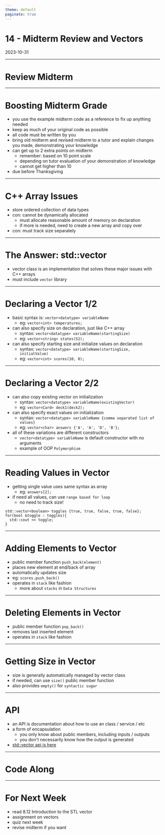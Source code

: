 ```yaml
---
theme: default
paginate: true
---
```


# 14 - Midterm Review and Vectors
2023-10-31

---

# Review Midterm

---

# Boosting Midterm Grade

- you use the example midterm code as a reference to fix up anything needed
- keep as much of your original code as possible
- all code must be written by you
- bring old midterm and revised midterm to a tutor and explain changes you made, demonstrating your knowledge
- can get up to 2 extra points on midterm
  - remember: based on 10 point scale
  - depending on tutor evaluation of your demonstration of knowledge
  - cannot get higher than 10
- due before Thanksgiving

---

# C++ Array Issues

- store ordered collection of data types
- con: cannot be dynamically allocated
  - must allocate reasonable amount of memory on declaration
  - if more is needed, need to create a new array and copy over
- con: must track size separately

---

# The Answer: std::vector

- vector class is an implementation that solves these major issues with C++ arrays
- must include `vector` library

---

# Declaring a Vector 1/2

- basic syntax is: `vector<datatype> variableName`
  - eg: `vector<int> temperatures;`
- can also specify size on declaration, just like C++ array
  - syntax: `vector<datatype> variableName(startingSize)`
  - eg: `vector<string> states(52);`
- can also specify starting size and initialize values on declaration
  - syntax: `vector<datatype> variableName(startingSize, initialValue)`
  - eg: `vector<int> scores(10, 0);`

---

# Declaring a Vector 2/2

- can also copy existing vector on initialization
  - syntax: `vector<datatype> variableName(existingVector)`
  - eg: `vector<Card> deck1(deck2);`
- can also specify exact values on initialization
  - syntax: `vector<datatype> variableName {comma separated list of values}`
  - eg: `vector<char> answers {'A', 'A', 'D', 'B'};`
- all of these variations are different constructors
  - `vector<datatype> variableName` is default constructor with no arguments
  - example of OOP `Polymorphism`

---

# Reading Values in Vector

- getting single value uses same syntax as array
  - eg: `answers[2];`
- if need all values, can use `range based for loop`
  - no need to track size!

```
std::vector<boolean> toggles {true, true, false, true, false};
for(bool &toggle : toggles){
  std::cout << toggle;
}

```

---

# Adding Elements to Vector

- public member function `push_back(element)`
- places new element at end/back of array
- automatically updates size
- eg: `scores.push_back()`
- operates in `stack` like fashion
  - more about `stacks` in `Data Structures`

---

# Deleting Elements in Vector

- public member function `pop_back()`
- removes last inserted element
- operates in `stack` like fashion

---

# Getting Size in Vector

- size is generally automatically managed by vector class
- if needed, can use `size()` public member function
- also provides `empty()` for `syntactic sugar`

---

# API

- an API is documentation about how to use an class / service / etc
- a form of encapsulation
  - you only know about public members, including inputs / outputs
  - you don't necessarily know how the output is generated
- [std::vector api is here](https://en.cppreference.com/w/cpp/container/vector)

---

# Code Along

---

# For Next Week

- read 8.12 Introduction to the STL vector
- assignment on vectors
- quiz next week
- revise midterm if you want
